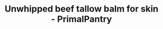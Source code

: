 ---
title: "Unwhipped beef tallow balm for skin - PrimalPantry"
description: "Achieve a natural glow without the chemical nasties using unwhipped beef tallow balm for skin made in NZ from PrimalPantry"
type: custom
layout: products/tallow-balm-skin-unwhipped
wipe: true
---